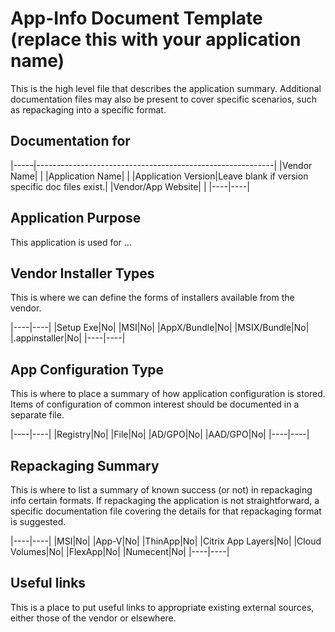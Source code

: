 # App-Info Document Template (replace this with your application name)

This is the high level file that describes the application summary.  Additional documentation files may also be present to cover specific scenarios, such as repackaging into a specific format.

## Documentation for

|-----|-----------------------------------------------------------|
|Vendor Name| |
|Application Name| |
|Application Version|Leave blank if version specific doc files exist.|
|Vendor/App Website| |
|----|----|

## Application Purpose

This application is used for ...

## Vendor Installer Types

This is where we can define the forms of installers available from the vendor.

|----|----|
|Setup Exe|No|
|MSI|No|
|AppX/Bundle|No|
|MSIX/Bundle|No|
|.appinstaller|No|
|----|----|

## App Configuration Type

This is where to place a summary of how application configuration is stored.  Items of configuration of common interest should be documented in a separate file.

|----|----|
|Registry|No|
|File|No|
|AD/GPO|No|
|AAD/GPO|No|
|----|----|


## Repackaging Summary

This is where to list a summary of known success (or not) in repackaging info certain formats.  If repackaging the application is not straightforward, a specific documentation file covering the details for that repackaging format is suggested.

|----|----|
|MSI|No|
|App-V|No|
|ThinApp|No|
|Citrix App Layers|No|
|Cloud Volumes|No|
|FlexApp|No|
|Numecent|No|
|----|----|

## Useful links
This is a place to put useful links to appropriate existing external sources, either those of the vendor or elsewhere.
